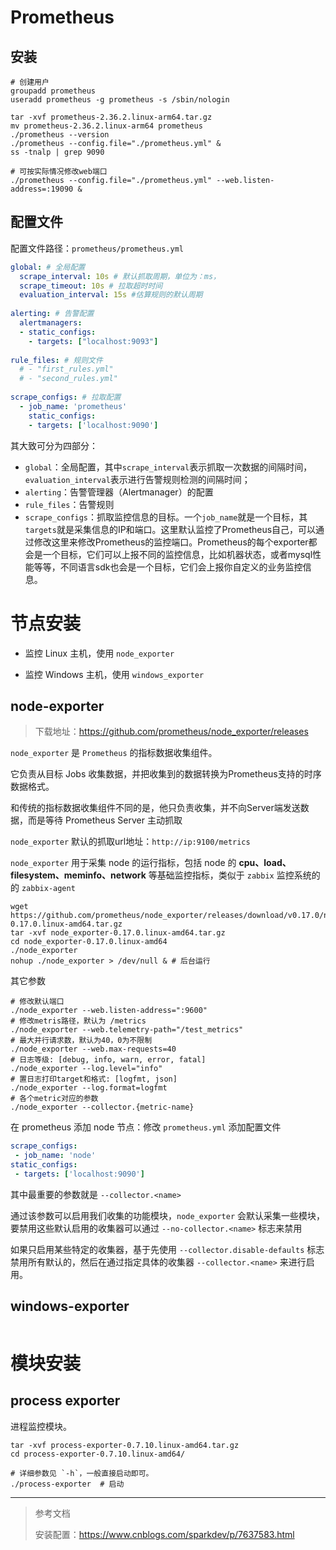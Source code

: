 # Prometheus

## 安装

```shell
# 创建用户
groupadd prometheus
useradd prometheus -g prometheus -s /sbin/nologin

tar -xvf prometheus-2.36.2.linux-arm64.tar.gz
mv prometheus-2.36.2.linux-arm64 prometheus
./prometheus --version
./prometheus --config.file="./prometheus.yml" &
ss -tnalp | grep 9090

# 可按实际情况修改web端口
./prometheus --config.file="./prometheus.yml" --web.listen-address=:19090 &
```

## 配置文件

配置文件路径：`prometheus/prometheus.yml`
```yml
global: # 全局配置
  scrape_interval: 10s # 默认抓取周期，单位为：ms，
  scrape_timeout: 10s # 拉取超时时间
  evaluation_interval: 15s #估算规则的默认周期
 
alerting: # 告警配置
  alertmanagers:
  - static_configs:
    - targets: ["localhost:9093"]
 
rule_files: # 规则文件
  # - "first_rules.yml"
  # - "second_rules.yml"
 
scrape_configs: # 拉取配置
  - job_name: 'prometheus'
    static_configs:
    - targets: ['localhost:9090']
```
其大致可分为四部分：
- `global`：全局配置，其中`scrape_interval`表示抓取一次数据的间隔时间，`evaluation_interval`表示进行告警规则检测的间隔时间；
- `alerting`：告警管理器（Alertmanager）的配置
- `rule_files`：告警规则
- `scrape_configs`：抓取监控信息的目标。一个`job_name`就是一个目标，其`targets`就是采集信息的IP和端口。这里默认监控了Prometheus自己，可以通过修改这里来修改Prometheus的监控端口。Prometheus的每个exporter都会是一个目标，它们可以上报不同的监控信息，比如机器状态，或者mysql性能等等，不同语言sdk也会是一个目标，它们会上报你自定义的业务监控信息。


# 节点安装

- 监控 Linux 主机，使用 `node_exporter`

- 监控 Windows 主机，使用 `windows_exporter`

## node-exporter
> 下载地址：https://github.com/prometheus/node_exporter/releases

`node_exporter` 是 `Prometheus` 的指标数据收集组件。

它负责从目标 Jobs 收集数据，并把收集到的数据转换为Prometheus支持的时序数据格式。

和传统的指标数据收集组件不同的是，他只负责收集，并不向Server端发送数据，而是等待 Prometheus Server 主动抓取

`node_exporter` 默认的抓取url地址：`http://ip:9100/metrics` 

`node_exporter` 用于采集 node 的运行指标，包括 node 的 **cpu、load、filesystem、meminfo、network** 等基础监控指标，类似于 `zabbix` 监控系统的的 `zabbix-agent`

```shell
wget https://github.com/prometheus/node_exporter/releases/download/v0.17.0/node_exporter-0.17.0.linux-amd64.tar.gz
tar -xvf node_exporter-0.17.0.linux-amd64.tar.gz
cd node_exporter-0.17.0.linux-amd64
./node_exporter
nohup ./node_exporter > /dev/null &	# 后台运行
```

其它参数

```shell
# 修改默认端口
./node_exporter --web.listen-address=":9600"
# 修改metris路径，默认为 /metrics
./node_exporter --web.telemetry-path="/test_metrics"
# 最大并行请求数，默认为40，0为不限制
./node_exporter --web.max-requests=40
# 日志等级: [debug, info, warn, error, fatal]
./node_exporter --log.level="info"
# 置日志打印target和格式: [logfmt, json]
./node_exporter --log.format=logfmt
# 各个metric对应的参数
./node_exporter --collector.{metric-name} 
```

在 prometheus 添加 node 节点：修改 `prometheus.yml` 添加配置文件

```yml
scrape_configs:
 - job_name: 'node'
static_configs:
 - targets: ['localhost:9090']
```

其中最重要的参数就是 `--collector.<name>`

通过该参数可以启用我们收集的功能模块，`node_exporter` 会默认采集一些模块，要禁用这些默认启用的收集器可以通过 `--no-collector.<name>` 标志来禁用

如果只启用某些特定的收集器，基于先使用 `--collector.disable-defaults` 标志禁用所有默认的，然后在通过指定具体的收集器 `--collector.<name>` 来进行启用。

## windows-exporter

```powershell

```


# 模块安装

## process exporter

进程监控模块。

```shell
tar -xvf process-exporter-0.7.10.linux-amd64.tar.gz
cd process-exporter-0.7.10.linux-amd64/

# 详细参数见 `-h`，一般直接启动即可。
./process-exporter  # 启动
```

---

> 参考文档
>
> 安装配置：https://www.cnblogs.com/sparkdev/p/7637583.html
